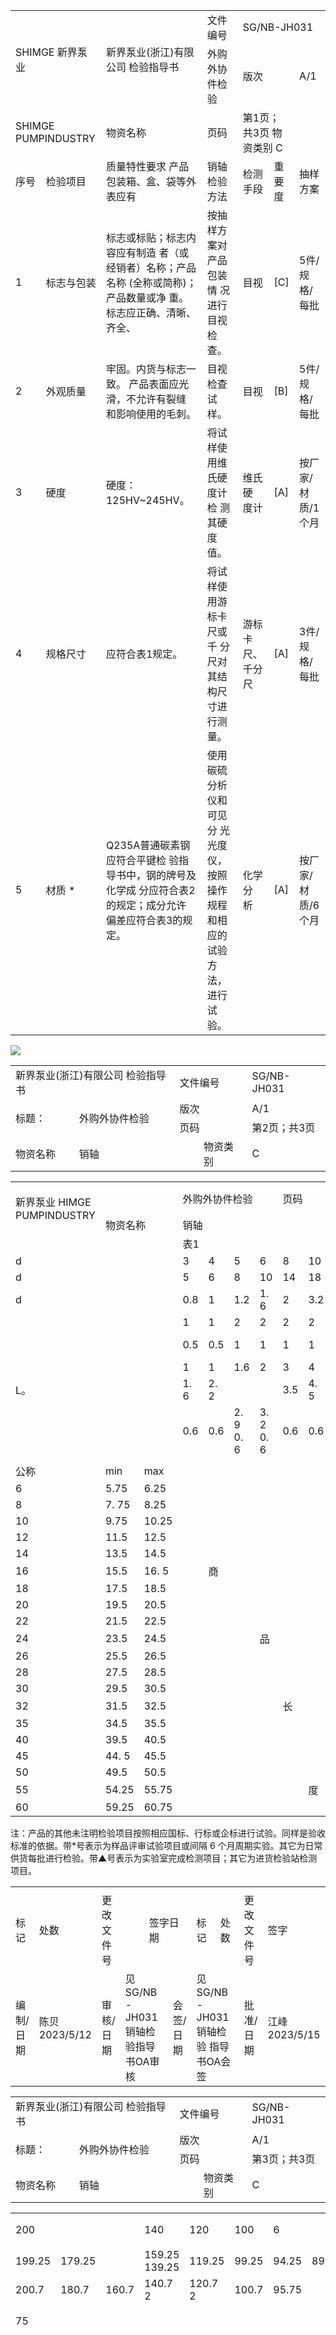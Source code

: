 <html><body><table><tr><td rowspan="2" colspan="2">SHIMGE 新界泵业</td><td colspan="3" rowspan="2">新界泵业(浙江)有限公司 检验指导书</td><td colspan="2">文件编号</td><td colspan="3">SG/NB-JH031</td></tr><tr><td colspan="2">外购外协件检验</td><td colspan="2">版次</td><td colspan="2">A/1</td></tr><tr><td colspan="2">SHIMGE PUMPINDUSTRY</td><td colspan="3">物资名称</td><td colspan="2">页码</td><td colspan="2">第1页；共3页 物资类别 C</td></tr><tr><td>序号</td><td>检验项目</td><td colspan="3">质量特性要求 产品包装箱、盒、袋等外表应有</td><td colspan="2">销轴 检验方法</td><td>检测 手段</td><td>重要度</td><td>抽样 方案</td></tr><tr><td>1</td><td>标志与包装</td><td colspan="3">标志或标贴；标志内容应有制造 者（或经销者）名称；产品名称 (全称或简称)；产品数量或净 重。标志应正确、清晰、齐全、</td><td colspan="2">按抽样方案对产品包装情 况进行目视检查。</td><td>目视</td><td>[C]</td><td>5件/规 格/每批</td></tr><tr><td>2</td><td>外观质量</td><td colspan="3">牢固。内货与标志一致。 产品表面应光滑，不允许有裂缝 和影响使用的毛刺。</td><td colspan="2">目视检查试样。</td><td>目视</td><td>[B]</td><td>5件/规 格/每批</td></tr><tr><td>3</td><td>硬度</td><td colspan="3">硬度：125HV~245HV。</td><td colspan="2">将试样使用维氏硬度计检 测其硬度值。</td><td>维氏硬 度计</td><td>[A]</td><td>按厂家/ 材质/1 个月</td></tr><tr><td>4</td><td>规格尺寸</td><td colspan="3">应符合表1规定。</td><td colspan="2">将试样使用游标卡尺或千 分尺对其结构尺寸进行测 量。</td><td>游标卡 尺、千分 尺</td><td>[A]</td><td>3件/规 格/每批</td></tr><tr><td>5</td><td>材质 *</td><td colspan="3">Q235A普通碳素钢应符合平键检 验指导书中，钢的牌号及化学成 分应符合表2 的规定；成分允许 偏差应符合表3的规定。</td><td colspan="2">使用碳硫分析仪和可见分 光光度仪，按照操作规程 和相应的试验方法，进行 试验。</td><td>化学分 析</td><td>[A]</td><td>按厂家/ 材质/6 个月</td></tr></table></body></html>  

![](/Users/jason/PycharmProjects/tk_rag/datas/processed/NB.JH031销轴检验指导书/images/28e392d8e8414da6f0d9555d1ffb63f09b4121cc868c61035c28d63569ecb427.jpg)  

<html><body><table><tr><td colspan="2">新界泵业(浙江)有限公司 检验指导书</td><td colspan="2">文件编号</td><td colspan="2">SG/NB-JH031</td></tr><tr><td rowspan="2">标题：</td><td rowspan="2">外购外协件检验</td><td colspan="2">版次</td><td colspan="2">A/1</td></tr><tr><td colspan="2">页码</td><td colspan="2">第2页；共3页</td></tr><tr><td>物资名称</td><td colspan="2">销轴</td><td colspan="2">物资类别</td><td>C</td></tr></table></body></html>  

<html><body><table><tr><td rowspan="2">新界泵业 HIMGE PUMPINDUSTRY</td><td colspan="2"></td><td colspan="4">外购外协件检验</td><td colspan="2">页码</td><td colspan="2">第2页；共</td><td colspan="2"></td></tr><tr><td colspan="2">物资名称</td><td colspan="5">销轴</td><td colspan="2"></td><td colspan="3">物资类别</td></tr><tr><td colspan="3"></td><td colspan="6">表1</td><td colspan="4">单位为毫米</td></tr><tr><td colspan="3">d</td><td>3</td><td>4</td><td>5</td><td>6</td><td>8</td><td>10</td><td>12</td><td>14</td><td>16</td><td>18</td></tr><tr><td colspan="3">d</td><td>5</td><td>6</td><td>8</td><td>10</td><td>14</td><td>18</td><td>20</td><td>22</td><td>25</td><td>28</td></tr><tr><td colspan="3">d</td><td>0.8</td><td>1</td><td>1.2</td><td>1. 6</td><td>2</td><td>3.2</td><td>3.2</td><td>4</td><td>4</td><td>5</td></tr><tr><td colspan="3"></td><td>1</td><td>1</td><td>2</td><td>2</td><td>2</td><td>2</td><td>3</td><td>3</td><td>3</td><td>3</td></tr><tr><td colspan="3"></td><td>0.5</td><td>0.5</td><td>1</td><td>1</td><td>1</td><td>1</td><td>1. 6</td><td>1. 6</td><td>1. 6</td><td>1. 6</td></tr><tr><td colspan="3"></td><td>1</td><td>1</td><td>1.6</td><td>2</td><td>3</td><td>4</td><td></td><td></td><td></td><td></td></tr><tr><td colspan="3">L。</td><td>1. 6</td><td>2. 2</td><td></td><td></td><td>3.5</td><td>4. 5</td><td>4</td><td>4</td><td>4. 5</td><td>5</td></tr><tr><td colspan="3"></td><td>0.6</td><td>0.6</td><td>2. 9 0. 6</td><td>3. 2 0. 6</td><td>0.6</td><td>0.6</td><td>5.5 0.6</td><td>6 0.6</td><td>6 0.6</td><td>7 1</td></tr><tr><td colspan="3"></td><td colspan="9"></td></tr><tr><td>公称</td><td>min</td><td>max</td><td></td><td></td><td></td><td></td><td></td><td></td><td></td><td></td><td></td><td></td></tr><tr><td>6</td><td>5.75</td><td>6.25</td><td></td><td></td><td></td><td></td><td></td><td></td><td></td><td></td><td></td><td></td></tr><tr><td>8</td><td>7. 75</td><td>8.25</td><td></td><td></td><td></td><td></td><td></td><td></td><td></td><td></td><td></td><td></td></tr><tr><td>10</td><td>9.75</td><td>10.25</td><td></td><td></td><td></td><td></td><td></td><td></td><td></td><td></td><td></td><td></td></tr><tr><td>12</td><td>11.5</td><td>12.5</td><td></td><td></td><td></td><td></td><td></td><td></td><td></td><td></td><td></td><td></td></tr><tr><td>14</td><td>13.5</td><td>14.5</td><td></td><td></td><td></td><td></td><td></td><td></td><td></td><td></td><td></td><td></td></tr><tr><td>16</td><td>15.5</td><td>16. 5</td><td></td><td>商</td><td></td><td></td><td></td><td></td><td></td><td></td><td></td><td></td></tr><tr><td>18</td><td>17.5</td><td>18.5</td><td></td><td></td><td></td><td></td><td></td><td></td><td></td><td></td><td></td><td></td></tr><tr><td>20</td><td>19.5</td><td>20.5</td><td></td><td></td><td></td><td></td><td></td><td></td><td></td><td></td><td></td><td></td></tr><tr><td>22</td><td>21.5</td><td>22.5</td><td></td><td></td><td></td><td></td><td></td><td></td><td></td><td></td><td></td><td></td></tr><tr><td>24</td><td>23.5</td><td>24.5</td><td></td><td></td><td></td><td>品</td><td></td><td></td><td></td><td></td><td></td><td></td></tr><tr><td>26</td><td>25.5</td><td>26.5</td><td></td><td></td><td></td><td></td><td></td><td></td><td></td><td></td><td></td><td></td></tr><tr><td>28</td><td>27.5</td><td>28.5</td><td></td><td></td><td></td><td></td><td></td><td></td><td></td><td></td><td></td><td></td></tr><tr><td>30</td><td>29.5</td><td>30.5</td><td></td><td></td><td></td><td></td><td></td><td></td><td></td><td></td><td></td><td></td></tr><tr><td>32</td><td>31.5</td><td>32.5</td><td></td><td></td><td></td><td></td><td>长</td><td></td><td></td><td></td><td></td><td></td></tr><tr><td>35</td><td>34.5</td><td>35.5</td><td></td><td></td><td></td><td></td><td></td><td></td><td></td><td></td><td></td><td></td></tr><tr><td>40</td><td>39.5</td><td>40.5</td><td></td><td></td><td></td><td></td><td></td><td></td><td></td><td></td><td></td><td></td></tr><tr><td>45</td><td>44. 5</td><td>45.5</td><td></td><td></td><td></td><td></td><td></td><td></td><td></td><td></td><td></td><td></td></tr><tr><td>50</td><td>49.5</td><td>50.5</td><td></td><td></td><td></td><td></td><td></td><td></td><td></td><td></td><td></td><td></td></tr><tr><td>55</td><td>54.25</td><td>55.75</td><td></td><td></td><td></td><td></td><td></td><td>度</td><td></td><td></td><td></td><td></td></tr><tr><td>60</td><td>59.25</td><td>60.75</td></table></body></html>  

注：产品的其他未注明检验项目按照相应国标、行标或企标进行试验。同样是验收标准的依据。带\*号表示为样品评审试验项目或间隔 6 个月周期实验。其它为日常供货每批进行检验。带▲号表示为实验室完成检测项目；其它为进货检验站检测项目。  

<html><body><table><tr><td></td><td></td><td colspan="2"></td><td></td><td></td><td></td><td></td><td colspan="2"></td><td colspan="2"></td><td></td><td></td></tr><tr><td>标记</td><td>处数</td><td colspan="2">更改文件号</td><td></td><td colspan="2">签字日期</td><td>标记</td><td>处数</td><td colspan="2">更改文件号</td><td colspan="2">签字</td><td>日期</td></tr><tr><td>编制/日 期</td><td colspan="2">陈贝 2023/5/12</td><td>审核/日 期</td><td colspan="2">见 SG/NB-JH031销轴检 验指导书OA审核</td><td>会签/日 期</td><td colspan="2">见 SG/NB-JH031销轴检验 指导书OA会签</td><td colspan="2">批准/日 期</td><td colspan="2">江峰2023/5/15</td></tr></table></body></html>  

<html><body><table><tr><td colspan="2">新界泵业(浙江)有限公司 检验指导书</td><td colspan="2">文件编号</td><td colspan="2">SG/NB-JH031</td></tr><tr><td rowspan="2">标题：</td><td rowspan="2">外购外协件检验</td><td colspan="2">版次</td><td colspan="2">A/1</td></tr><tr><td colspan="2">页码</td><td colspan="2">第3页；共3页</td></tr><tr><td>物资名称</td><td colspan="2">销轴</td><td colspan="2">物资类别</td><td>C</td></tr></table></body></html>  

<html><body><table><tr><td>200</td><td></td><td></td><td>140</td><td>120</td><td>100</td><td>6</td><td></td><td></td><td></td><td>2</td><td>2</td><td></td><td>9</td><td></td><td></td><td></td><td>公称</td><td></td><td rowspan="3">7</td><td rowspan="3"></td><td rowspan="3"></td><td colspan="3" rowspan="2"></td><td rowspan="3">P</td><td colspan="2"></td></tr><tr><td>199.25</td><td>179.25</td><td></td><td>159.25 139.25</td><td>119.25</td><td>99.25</td><td>94.25</td><td>89.25</td><td>84.25</td><td>79.25</td><td>74.25</td><td>69.25</td><td>64.25</td><td>59.25</td><td>54.25</td><td>49.5</td><td>44.5 39.5</td><td>min</td><td></td></tr><tr><td>200.7</td><td>180.7</td><td>160.7</td><td>140.7 2</td><td>120.7 2</td><td>100.7</td><td>95.75</td><td></td><td></td><td>80.7 2</td><td></td><td></td><td>2</td><td>60.</td><td></td><td></td><td></td><td>max</td><td></td><td>min</td><td></td><td></td><td>max</td><td>H13b h14</td><td>hll*</td></tr><tr><td>75</td><td></td><td></td><td></td><td></td><td></td><td></td><td></td><td></td><td></td><td></td><td></td><td></td><td></td><td></td><td></td><td></td><td></td><td></td><td></td><td>8</td><td></td><td></td><td></td><td></td><td>2</td><td>杨员名标</td></tr><tr><td></td><td></td><td></td><td></td><td></td><td></td><td></td><td></td><td></td><td></td><td></td><td></td><td></td><td></td><td></td><td></td><td></td><td></td><td></td><td>8</td><td>5.5</td><td></td><td>2</td><td>C</td><td></td><td>2</td><td></td></tr><tr><td></td><td></td><td></td><td></td><td></td><td></td><td></td><td></td><td></td><td></td><td></td><td></td><td>职</td><td></td><td></td><td></td><td></td><td></td><td></td><td>6</td><td>9</td><td>2</td><td></td><td>6.3</td><td></td><td></td><td>￥ 1(续）</td></tr><tr><td></td><td></td><td></td><td></td><td></td><td></td><td></td><td></td><td></td><td></td><td></td><td></td><td></td><td></td><td></td><td></td><td></td><td></td><td></td><td>6</td><td></td><td></td><td></td><td>6.3</td><td></td><td></td><td>销</td></tr><tr><td></td><td></td><td></td><td></td><td></td><td></td><td></td><td></td><td></td><td></td><td></td><td></td><td></td><td></td><td></td><td></td><td></td><td></td><td></td><td>10</td><td></td><td>8</td><td>2</td><td>8</td><td></td><td></td><td></td></tr><tr><td></td><td></td><td></td><td></td><td></td><td></td><td></td><td></td><td></td><td></td><td></td><td></td><td></td><td></td><td></td><td></td><td></td><td></td><td></td><td>【 10</td><td>8</td><td></td><td></td><td>8</td><td></td><td>6</td><td></td></tr><tr><td></td><td></td><td></td><td></td><td></td><td></td><td></td><td></td><td></td><td></td><td></td><td></td><td></td><td></td><td></td><td></td><td></td><td></td><td></td><td></td><td>8</td><td></td><td></td><td>8</td><td></td><td></td><td></td></tr><tr><td></td><td></td><td></td><td></td><td></td><td></td><td></td><td></td><td></td><td></td><td></td><td></td><td></td><td></td><td></td><td></td><td></td><td></td><td></td><td>10</td><td>8</td><td>2</td><td></td><td>8</td><td></td><td>40</td><td>单位为毫米</td></tr><tr><td></td><td></td><td></td><td></td><td></td><td></td><td></td><td></td><td></td><td></td><td></td><td></td><td></td><td></td><td></td><td></td><td></td><td></td><td></td><td></td><td></td><td></td><td></td><td></td><td></td><td></td><td></td></tr></table></body></html>  

注：产品的其他未注明检验项目按照相应国标、行标或企标进行试验。同样是验收标准的依据。带\*号表示为样品评审试验项目或间隔 6 个月周期实验。其它为日常供货每批进行检验。带▲号表示为实验室完成检测项目；其它为进货检验站检测项目。  

<html><body><table><tr><td></td><td></td><td></td><td></td><td></td><td></td><td></td><td></td><td colspan="2"></td><td colspan="2"></td><td></td></tr><tr><td>标记</td><td>处数</td><td>更改文件号</td><td></td><td>签字</td><td>日期</td><td>标记</td><td>处数</td><td colspan="2">更改文件号</td><td>签字</td><td>日期</td></tr><tr><td>编制/目</td><td colspan="2">2023/5/12</td><td colspan="2">审核/日 见SGINB-H031 轴检</td><td>会签日</td><td colspan="2">见SGINB-H031销轴检验</td><td colspan="2">批准/日</td><td>江峰2023/5/15</td><td></td></tr></table></body></html>  

修订/审批页  


<html><body><table><tr><td>文件编号：</td><td>/</td><td>文件名称：</td><td>检验指导书</td></tr><tr><td>修订版本号</td><td colspan="2">编制/修订说明</td><td>编制/修订人</td></tr><tr><td rowspan="2"></td><td colspan="2" rowspan="2">根据会议评审结果，对检验指导书送检频次进行了 修订调整。</td><td>陈贝</td></tr><tr><td>编制/修订时间</td></tr><tr><td rowspan="4">相关附件</td><td colspan="2">检验指导书1.rar</td><td rowspan="8">2023-05-12 11. 9M 11. 7M 9. 3M 4. 8M</td></tr><tr><td colspan="2">检验指导书2.rar 检验指导书3.rar 检验指导书4.rar</td></tr><tr><td>全部下载 孔臻豪 谢渊博 丁俊</td><td></td></tr><tr><td>指定的会签人员：</td><td colspan="2"></td></tr></table></body></html>  

谢渊博谢渊博孔臻豪  